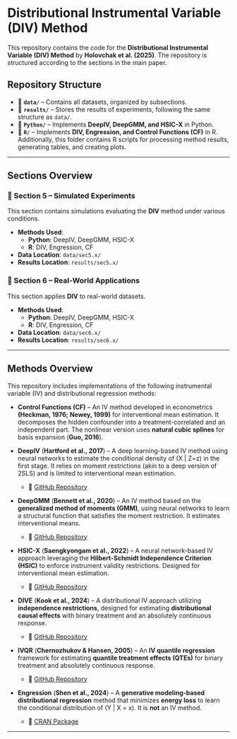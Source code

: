 # Distributional Instrumental Variable (DIV) Method  

This repository contains the code for the **Distributional Instrumental Variable (DIV) Method** by **Holovchak et al. (2025)**. The repository is structured according to the sections in the main paper.  

## **Repository Structure**  

- 📂 **`data/`** – Contains all datasets, organized by subsections.  
- 📂 **`results/`** – Stores the results of experiments, following the same structure as `data/`.  
- 📂 **`Python/`** – Implements **DeepIV, DeepGMM, and HSIC-X** in Python.  
- 📂 **`R/`** – Implements **DIV, Engression, and Control Functions (CF)** in R. Additionally, this folder contains R scripts for processing method results, generating tables, and creating plots.

---

## **Sections Overview**  

### **📖 Section 5 – Simulated Experiments**  
This section contains simulations evaluating the **DIV** method under various conditions.  
- **Methods Used**:
  - **Python**: DeepIV, DeepGMM, HSIC-X  
  - **R**: DIV, Engression, CF  
- **Data Location**: `data/sec5.x/`  
- **Results Location**: `results/sec5.x/`  

### **📖 Section 6 – Real-World Applications**  
This section applies **DIV** to real-world datasets.  
- **Methods Used**:
  - **Python**: DeepIV, DeepGMM, HSIC-X  
  - **R**: DIV, Engression, CF  
- **Data Location**: `data/sec6.x/`  
- **Results Location**: `results/sec6.x/`  

---

## **Methods Overview**  

This repository includes implementations of the following instrumental variable (IV) and distributional regression methods:  

- **Control Functions (CF)** – An IV method developed in econometrics **(Heckman, 1976; Newey, 1999)** for interventional mean estimation. It decomposes the hidden confounder into a treatment-correlated and an independent part. The nonlinear version uses **natural cubic splines** for basis expansion (**Guo, 2016**).  

- **DeepIV** (**Hartford et al., 2017**) – A deep learning-based IV method using neural networks to estimate the conditional density of \(X | Z=z\) in the first stage. It relies on moment restrictions (akin to a deep version of 2SLS) and is limited to interventional mean estimation.  
  - 🔗 [GitHub Repository](https://github.com/jhartford/DeepIV)  

- **DeepGMM** (**Bennett et al., 2020**) – An IV method based on the **generalized method of moments (GMM)**, using neural networks to learn a structural function that satisfies the moment restriction. It estimates interventional means.  
  - 🔗 [GitHub Repository](https://github.com/CausalML/DeepGMM)  

- **HSIC-X** (**Saengkyongam et al., 2022**) – A neural network-based IV approach leveraging the **Hilbert-Schmidt Independence Criterion (HSIC)** to enforce instrument validity restrictions. Designed for interventional mean estimation.  
  - 🔗 [GitHub Repository](https://github.com/sorawitj/HSIC-X)  

- **DIVE** (**Kook et al., 2024**) – A distributional IV approach utilizing **independence restrictions**, designed for estimating **distributional causal effects** with binary treatment and an absolutely continuous response.  
  - 🔗 [GitHub Repository](https://github.com/LucasKook/dive)  

- **IVQR** (**Chernozhukov & Hansen, 2005**) – An **IV quantile regression** framework for estimating **quantile treatment effects (QTEs)** for binary treatment and absolutely continuous response.  
  - 🔗 [GitHub Repository](https://github.com/yuchang0321/IVQR)  

- **Engression** (**Shen et al., 2024**) – A **generative modeling-based distributional regression** method that minimizes **energy loss** to learn the conditional distribution of \(Y | X = x\). It is **not** an IV method.  
  - 🔗 [CRAN Package](https://cran.r-project.org/web/packages/engression)  

---
